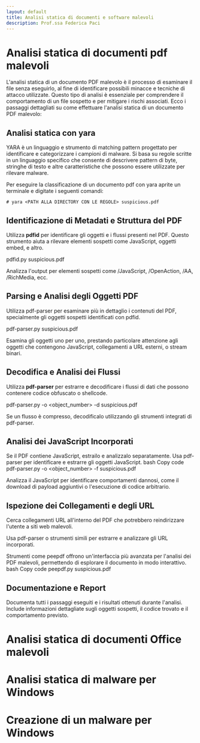 ```yaml
---
layout: default
title: Analisi statica di documenti e software malevoli
description: Prof.ssa Federica Paci
---
```


# Analisi statica di documenti pdf malevoli

L'analisi statica di un documento PDF malevolo è il processo di esaminare il file senza eseguirlo, al fine di identificare possibili minacce e tecniche di attacco utilizzate. Questo tipo di analisi è essenziale per comprendere il comportamento di un file sospetto e per mitigare i rischi associati. Ecco i passaggi dettagliati su come effettuare l'analisi statica di un documento PDF malevolo:

## Analisi statica con yara 

YARA è un linguaggio e strumento di matching pattern progettato per identificare e categorizzare i campioni di malware. Si basa su regole scritte in un linguaggio specifico che consente di descrivere pattern di byte, stringhe di testo e altre caratteristiche che possono essere utilizzate per rilevare malware. 

Per eseguire la classificazione di un documento pdf con yara aprite un terminale e digitate i seguenti comandi:

```
# yara <PATH ALLA DIRECTORY CON LE REGOLE> suspicious.pdf
```

## Identificazione di Metadati e Struttura del PDF

Utilizza **pdfid** per identificare gli oggetti e i flussi presenti nel PDF. Questo strumento aiuta a rilevare elementi sospetti come JavaScript, oggetti embed, e altro.

pdfid.py suspicious.pdf

Analizza l'output per elementi sospetti come /JavaScript, /OpenAction, /AA, /RichMedia, ecc.

## Parsing e Analisi degli Oggetti PDF

Utilizza pdf-parser per esaminare più in dettaglio i contenuti del PDF, specialmente gli oggetti sospetti identificati con pdfid.

pdf-parser.py suspicious.pdf

Esamina gli oggetti uno per uno, prestando particolare attenzione agli oggetti che contengono JavaScript, collegamenti a URL esterni, o stream binari.

## Decodifica e Analisi dei Flussi

Utilizza **pdf-parser** per estrarre e decodificare i flussi di dati che possono contenere codice obfuscato o shellcode.

pdf-parser.py -o <object_number> -d suspicious.pdf

Se un flusso è compresso, decodificalo utilizzando gli strumenti integrati di pdf-parser.

## Analisi dei JavaScript Incorporati

Se il PDF contiene JavaScript, estrailo e analizzalo separatamente. Usa pdf-parser per identificare e estrarre gli oggetti JavaScript.
bash
Copy code
pdf-parser.py -o <object_number> -f suspicious.pdf

Analizza il JavaScript per identificare comportamenti dannosi, come il download di payload aggiuntivi o l'esecuzione di codice arbitrario.

## Ispezione dei Collegamenti e degli URL

Cerca collegamenti URL all'interno del PDF che potrebbero reindirizzare l'utente a siti web malevoli.

Usa pdf-parser o strumenti simili per estrarre e analizzare gli URL incorporati.

Strumenti come peepdf offrono un'interfaccia più avanzata per l'analisi dei PDF malevoli, permettendo di esplorare il documento in modo interattivo.
bash
Copy code
peepdf.py suspicious.pdf

## Documentazione e Report

Documenta tutti i passaggi eseguiti e i risultati ottenuti durante l'analisi. Include informazioni dettagliate sugli oggetti sospetti, il codice trovato e il comportamento previsto.

# Analisi statica di documenti Office malevoli

# Analisi statica di malware per Windows

# Creazione di un malware per Windows

